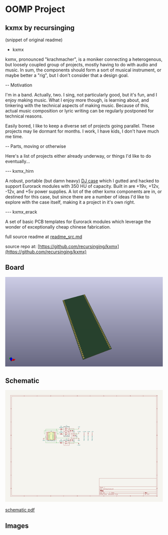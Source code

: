 # OOMP Project  
## kxmx  by recursinging  
  
(snippet of original readme)  
  
- kxmx  
  
kxmx, pronounced "krachmacher", is a moniker connecting a heterogenous, but loosely coupled group of projects, mostly having to do with audio and music.  In sum, the components should form a sort of musical instrument, or maybe better a "rig", but I don't consider that a design goal.  
  
-- Motivation  
  
I'm in a band.  Actually, two.  I sing, not particularly good, but it's fun, and I enjoy making music.  What I enjoy more though, is learning about, and tinkering with the technical aspects of making music. Because of this, actual music composition or lyric writing can be regularly postponed for technical reasons.  
  
Easily bored, I like to keep a diverse set of projects going parallel.  These projects may lie dormant for months. I work, I have kids, I don't have much me time.  
  
-- Parts, moving or otherwise  
  
Here's a list of projects either already underway, or things I'd like to do eventually...  
  
--- kxmx_hirn  
  
A robust, portable (but damn heavy) [DJ case](https://www.magma-bags.de/multi-format-workstation-xl-plus.html) which I gutted and hacked to support Eurorack modules with 350 HU of capacity.  Built in are +19v, +12v, -12v, and +5v power supplies. A lot of the other kxmx components are in, or destined for this case, but since there are a number of ideas I'd like to explore with the case itself, making it a project in it's own right.  
  
--- kxmx_erack  
  
A set of basic PCB templates for Eurorack modules which leverage the wonder of exceptionally cheap chinese fabrication.  
  
  
  full source readme at [readme_src.md](readme_src.md)  
  
source repo at: [https://github.com/recursinging/kxmx](https://github.com/recursinging/kxmx)  
## Board  
  
[![working_3d.png](working_3d_600.png)](working_3d.png)  
## Schematic  
  
[![working_schematic.png](working_schematic_600.png)](working_schematic.png)  
  
[schematic pdf](working_schematic.pdf)  
## Images  
